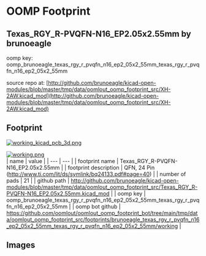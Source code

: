 # OOMP Footprint  
## Texas_RGY_R-PVQFN-N16_EP2.05x2.55mm  by brunoeagle  
  
oomp key: oomp_brunoeagle_texas_rgy_r_pvqfn_n16_ep2_05x2_55mm_texas_rgy_r_pvqfn_n16_ep2_05x2_55mm  
  
source repo at: [http://github.com/brunoeagle/kicad-open-modules/blob/master/tmp/data/oomlout_oomp_footprint_src/XH-2AW.kicad_mod](http://github.com/brunoeagle/kicad-open-modules/blob/master/tmp/data/oomlout_oomp_footprint_src/XH-2AW.kicad_mod)  
## Footprint  
  
[![working_kicad_pcb_3d.png](working_kicad_pcb_3d_600.png)](working_kicad_pcb_3d.png)  
  
[![working.png](working_600.png)](working.png)  
| name | value | 
| --- | --- | 
| footprint name | Texas_RGY_R-PVQFN-N16_EP2.05x2.55mm | 
| footprint description | QFN, 24 Pin (http://www.ti.com/lit/ds/symlink/bq24133.pdf#page=40) | 
| number of pads | 21 | 
| github path | http://github.com/brunoeagle/kicad-open-modules/blob/master/tmp/data/oomlout_oomp_footprint_src/Texas_RGY_R-PVQFN-N16_EP2.05x2.55mm.kicad_mod | 
| oomp key | oomp_brunoeagle_texas_rgy_r_pvqfn_n16_ep2_05x2_55mm_texas_rgy_r_pvqfn_n16_ep2_05x2_55mm | 
| oomp bot github | https://github.com/oomlout/oomlout_oomp_footprint_bot/tree/main/tmp/data/oomlout_oomp_footprint_src/footprints/brunoeagle_texas_rgy_r_pvqfn_n16_ep2_05x2_55mm_texas_rgy_r_pvqfn_n16_ep2_05x2_55mm/working | 
## Images  
